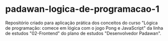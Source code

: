 # padawan-logica-de-programacao-1
Repositório criado para aplicação prática dos conceitos do curso "Lógica de programação: comece em lógica com o jogo Pong e JavaScript" da linha de estudos "02-Frontend" do plano de estudos "Desenvolvedor Padawan".
